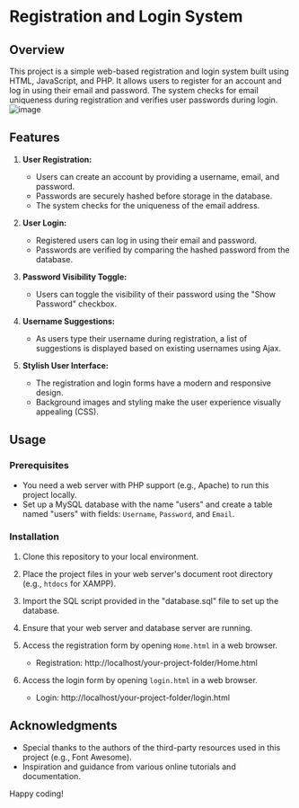 # Registration and Login System

## Overview
This project is a simple web-based registration and login system built using HTML, JavaScript, and PHP. It allows users to register for an account and log in using their email and password. The system checks for email uniqueness during registration and verifies user passwords during login.
![image](https://github.com/SaadElDine/Login-and-Registration-Website/assets/113860522/dce9b9be-28b9-403a-96a5-2035690b54b8)


## Features
1. **User Registration:**
   - Users can create an account by providing a username, email, and password.
   - Passwords are securely hashed before storage in the database.
   - The system checks for the uniqueness of the email address.

2. **User Login:**
   - Registered users can log in using their email and password.
   - Passwords are verified by comparing the hashed password from the database.

3. **Password Visibility Toggle:**
   - Users can toggle the visibility of their password using the "Show Password" checkbox.

4. **Username Suggestions:**
   - As users type their username during registration, a list of suggestions is displayed based on existing usernames using Ajax.

5. **Stylish User Interface:**
   - The registration and login forms have a modern and responsive design.
   - Background images and styling make the user experience visually appealing (CSS).

## Usage
### Prerequisites
- You need a web server with PHP support (e.g., Apache) to run this project locally.
- Set up a MySQL database with the name "users" and create a table named "users" with fields: `Username`, `Password`, and `Email`.

### Installation
1. Clone this repository to your local environment.

2. Place the project files in your web server's document root directory (e.g., `htdocs` for XAMPP).

3. Import the SQL script provided in the "database.sql" file to set up the database.

4. Ensure that your web server and database server are running.

5. Access the registration form by opening `Home.html` in a web browser.
   - Registration: http://localhost/your-project-folder/Home.html

6. Access the login form by opening `login.html` in a web browser.
   - Login: http://localhost/your-project-folder/login.html

## Acknowledgments
- Special thanks to the authors of the third-party resources used in this project (e.g., Font Awesome).
- Inspiration and guidance from various online tutorials and documentation.

Happy coding!
